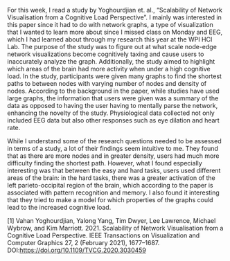 For this week, I read a study by Yoghourdjian et. al., “Scalability of Network Visualisation from a Cognitive Load Perspective”. I mainly was interested in this paper since it had to do with network graphs, a type of visualization that I wanted to learn more about since I missed class on Monday and EEG, which I had learned about through my research this year at the WPI HCI Lab. The purpose of the study was to figure out at what scale node-edge network visualizations become cognitively taxing and cause users to inaccurately analyze the graph. Additionally, the study aimed to highlight which areas of the brain had more activity when under a high cognitive load. In the study, participants were given many graphs to find the shortest paths to between nodes with varying number of nodes and density of nodes. According to the background in the paper, while studies have used large graphs, the information that users were given was a summary of the data as opposed to having the user having to mentally parse the network, enhancing the novelty of the study. Physiological data collected not only included EEG data but also other responses such as eye dilation and heart rate.

While I understand some of the research questions needed to be assessed in terms of a study, a lot of their findings seem intuitive to me. They found that as there are more nodes and in greater density, users had much more difficulty finding the shortest path. However, what I found especially interesting was that between the easy and hard tasks, users used different areas of the brain: in the hard tasks, there was a greater activation of the left parieto-occipital region of the brain, which according to the paper is associated with pattern recognition and memory. I also found it interesting that they tried to make a model for which properties of the graphs could lead to the increased cognitive load. 

[1] Vahan Yoghourdjian, Yalong Yang, Tim Dwyer, Lee Lawrence, Michael Wybrow, and Kim Marriott. 2021. Scalability of Network Visualisation from a Cognitive Load Perspective. IEEE Transactions on Visualization and Computer Graphics 27, 2 (February 2021), 1677–1687. DOI:https://doi.org/10.1109/TVCG.2020.3030459
